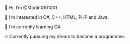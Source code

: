 👋 Hi, I’m @Martin0101001

👀 I’m interested in C#, C++, HTML, PHP and Java.

🌱 I’m currently learning C#.

🔥 Currently pursuing my dream to become a programmer.
